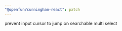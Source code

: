 ```yaml
---
"@openfun/cunningham-react": patch
---
```


prevent input cursor to jump on searchable multi select
